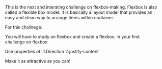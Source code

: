 This is the next and intersting challenge on flexbox-making.
Flexbox is also called a flexible box model.
It is basically a layout model that provides an easy and clean way to arrange items within container.

For this challnege: 

You will have to study on flexbox and create a flexbox.
In your first challenge on flexbox:

Use properties of:
1.Direction
2.justify-content

Make it as attractive as you can!
